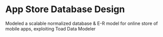 # App Store Database Design
Modeled a scalable normalized database &amp; E-R model for online store of mobile apps, exploiting Toad Data Modeler
